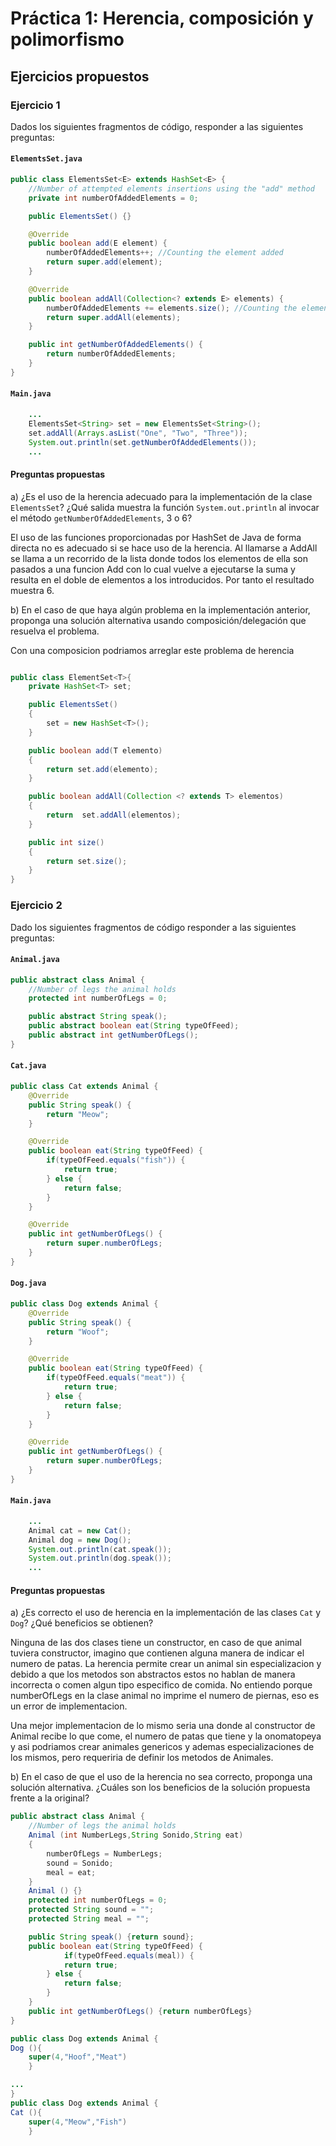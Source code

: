 # Práctica 1: Herencia, composición y polimorfismo

## Ejercicios propuestos

### Ejercicio 1

Dados los siguientes fragmentos de código, responder a las siguientes preguntas:

#### `ElementsSet.java`

```java
public class ElementsSet<E> extends HashSet<E> {
    //Number of attempted elements insertions using the "add" method
    private int numberOfAddedElements = 0;

    public ElementsSet() {}

    @Override
    public boolean add(E element) {
        numberOfAddedElements++; //Counting the element added
        return super.add(element);
    }

    @Override
    public boolean addAll(Collection<? extends E> elements) {
        numberOfAddedElements += elements.size(); //Counting the elements added
        return super.addAll(elements);
    }

    public int getNumberOfAddedElements() {
        return numberOfAddedElements;
    }
}
```

#### `Main.java`

```java
    ...
    ElementsSet<String> set = new ElementsSet<String>();
    set.addAll(Arrays.asList("One", "Two", "Three"));
    System.out.println(set.getNumberOfAddedElements());
    ...
```

#### Preguntas propuestas

a) ¿Es el uso de la herencia adecuado para la implementación de la clase `ElementsSet`? ¿Qué salida muestra la función `System.out.println` al invocar el método `getNumberOfAddedElements`, 3 o 6?

El uso de las funciones proporcionadas por HashSet de Java de forma directa no es adecuado si se hace uso de la herencia.
Al llamarse a AddAll se llama a un recorrido de la lista donde todos los elementos de ella son pasados a una funcion Add con lo cual vuelve a ejecutarse la suma y resulta en el doble de elementos a los introducidos. Por tanto el resultado muestra 6.

b) En el caso de que haya algún problema en la implementación anterior, proponga una solución alternativa usando composición/delegación que resuelva el problema.

Con una composicion podriamos arreglar este problema de herencia

```java

public class ElementSet<T>{
    private HashSet<T> set;

    public ElementsSet()
    {
        set = new HashSet<T>();
    }

    public boolean add(T elemento)
    {
        return set.add(elemento);
    }

    public boolean addAll(Collection <? extends T> elementos)
    {
        return  set.addAll(elementos);
    }

    public int size()
    {
        return set.size();
    }
}
```

### Ejercicio 2

Dado los siguientes fragmentos de código responder a las siguientes preguntas:

#### `Animal.java`

```java
public abstract class Animal {
    //Number of legs the animal holds
    protected int numberOfLegs = 0;

    public abstract String speak();
    public abstract boolean eat(String typeOfFeed);
    public abstract int getNumberOfLegs();
}
```

#### `Cat.java`

```java
public class Cat extends Animal {
    @Override
    public String speak() {
        return "Meow";
    }

    @Override
    public boolean eat(String typeOfFeed) {
        if(typeOfFeed.equals("fish")) {
            return true;
        } else {
            return false;
        }
    }

    @Override
    public int getNumberOfLegs() {
        return super.numberOfLegs;
    }
}
```

#### `Dog.java`

```java
public class Dog extends Animal {
    @Override
    public String speak() {
        return "Woof";
    }

    @Override
    public boolean eat(String typeOfFeed) {
        if(typeOfFeed.equals("meat")) {
            return true;
        } else {
            return false;
        }
    }

    @Override
    public int getNumberOfLegs() {
        return super.numberOfLegs;
    }
}
```

#### `Main.java`

```java
    ...
    Animal cat = new Cat();
    Animal dog = new Dog();
    System.out.println(cat.speak());
    System.out.println(dog.speak());
    ...
```

#### Preguntas propuestas

a) ¿Es correcto el uso de herencia en la implementación de las clases `Cat` y `Dog`? ¿Qué beneficios se obtienen?

Ninguna de las dos clases tiene un constructor, en caso de que animal tuviera constructor, imagino que contienen alguna manera de indicar el numero de patas. La herencia permite crear un animal sin especializacion y debido a que los metodos son abstractos estos no hablan de manera incorrecta o comen algun tipo especifico de comida.
No entiendo porque numberOfLegs en la clase animal no imprime el numero de piernas, eso es un error de implementacion.

Una mejor implementacion de lo mismo seria una donde al constructor de Animal recibe lo que come, el numero de patas que tiene y la onomatopeya y asi podriamos crear animales genericos y ademas especializaciones de los mismos, pero requeriria de definir los metodos de Animales.

b) En el caso de que el uso de la herencia no sea correcto, proponga una solución alternativa. ¿Cuáles son los beneficios de la solución propuesta frente a la original?

```java
public abstract class Animal {
    //Number of legs the animal holds
    Animal (int NumberLegs,String Sonido,String eat)
    {
        numberOfLegs = NumberLegs;
        sound = Sonido;
        meal = eat;
    }
    Animal () {}
    protected int numberOfLegs = 0;
    protected String sound = "";
    protected String meal = "";

    public String speak() {return sound};
    public boolean eat(String typeOfFeed) {
            if(typeOfFeed.equals(meal)) {
            return true;
        } else {
            return false;
        }
    }
    public int getNumberOfLegs() {return numberOfLegs}
}

public class Dog extends Animal {
Dog (){
    super(4,"Hoof","Meat")
    }

...
}
public class Dog extends Animal {
Cat (){
    super(4,"Meow","Fish")
    }

```
